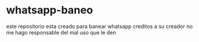 # whatsapp-baneo
este repositorio esta creado para banear whatsapp creditos a su creador no me hago responsable del mal uso que le den 
